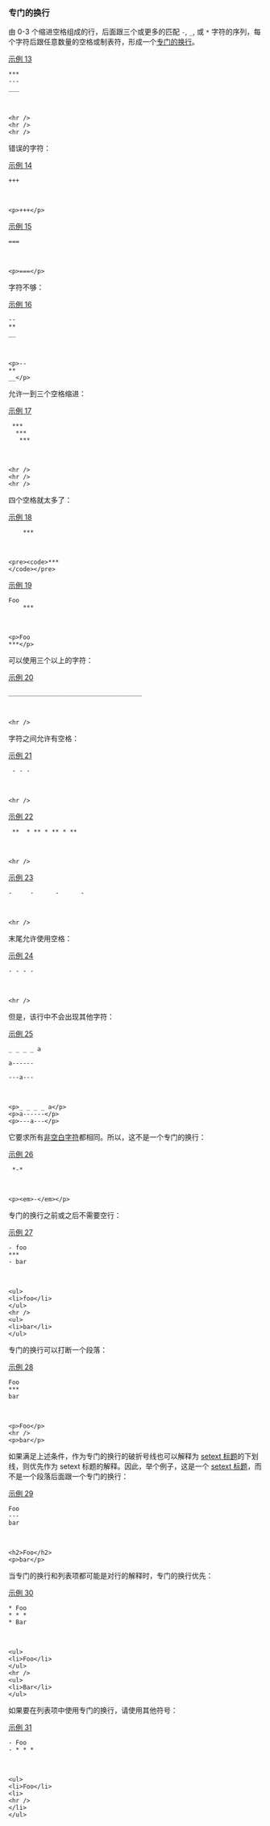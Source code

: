 ### 专门的换行

由 0-3 个缩进空格组成的行，后面跟三个或更多的匹配 `-`, `_`, 或 `*` 字符的序列，每个字符后跟任意数量的空格或制表符，形成一个[专门的换行]((https://github.github.com/gfm/#thematic-break))。

[示例 13](https://github.github.com/gfm/#example-13)  

    ***
    ---
    ___

   

    <hr />
    <hr />
    <hr />

错误的字符： 

[示例 14](https://github.github.com/gfm/#example-14)  

    +++

   

    <p>+++</p>

[示例 15](https://github.github.com/gfm/#example-15)  

    ===

   

    <p>===</p>

字符不够：

[示例 16](https://github.github.com/gfm/#example-16)  

    --
    **
    __

   

    <p>--
    **
    __</p>

允许一到三个空格缩进：

[示例 17](https://github.github.com/gfm/#example-17)  

     ***
      ***
       ***

   

    <hr />
    <hr />
    <hr />

四个空格就太多了： 

[示例 18](https://github.github.com/gfm/#example-18)  

        ***

   

    <pre><code>***
    </code></pre>

[示例 19](https://github.github.com/gfm/#example-19)  

    Foo
        ***

   

    <p>Foo
    ***</p>

可以使用三个以上的字符：

[示例 20](https://github.github.com/gfm/#example-20)  

    _____________________________________

   

    <hr />

字符之间允许有空格：

[示例 21](https://github.github.com/gfm/#example-21)  

     - - -

   

    <hr />

[示例 22](https://github.github.com/gfm/#example-22)  

     **  * ** * ** * **

   

    <hr />

[示例 23](https://github.github.com/gfm/#example-23)  

    -     -      -      -

   

    <hr />

末尾允许使用空格：  

[示例 24](https://github.github.com/gfm/#example-24)  

    - - - -

   

    <hr />

但是，该行中不会出现其他字符：

[示例 25](https://github.github.com/gfm/#example-25)  

    _ _ _ _ a
    
    a------
    
    ---a---

   

    <p>_ _ _ _ a</p>
    <p>a------</p>
    <p>---a---</p>

它要求所有[非空白字符](https://github.github.com/gfm/#non-whitespace-character)都相同。所以，这不是一个专门的换行：

[示例 26](https://github.github.com/gfm/#example-26)  

     *-*

   

    <p><em>-</em></p>

专门的换行之前或之后不需要空行： 

[示例 27](https://github.github.com/gfm/#example-27)  

    - foo
    ***
    - bar

   

    <ul>
    <li>foo</li>
    </ul>
    <hr />
    <ul>
    <li>bar</li>
    </ul>

专门的换行可以打断一个段落：

[示例 28](https://github.github.com/gfm/#example-28)  

    Foo
    ***
    bar

   

    <p>Foo</p>
    <hr />
    <p>bar</p>

如果满足上述条件，作为专门的换行的破折号线也可以解释为 [setext 标题](https://github.github.com/gfm/#setext-heading)的下划线，则优先作为 setext 标题的解释。因此，举个例子，这是一个 [setext 标题](https://github.github.com/gfm/#setext-heading)，而不是一个段落后面跟一个专门的换行：
 
[示例 29](https://github.github.com/gfm/#example-29)  

    Foo
    ---
    bar

   

    <h2>Foo</h2>
    <p>bar</p>

当专门的换行和列表项都可能是对行的解释时，专门的换行优先：

[示例 30](https://github.github.com/gfm/#example-30)  

    * Foo
    * * *
    * Bar

   

    <ul>
    <li>Foo</li>
    </ul>
    <hr />
    <ul>
    <li>Bar</li>
    </ul>

如果要在列表项中使用专门的换行，请使用其他符号：

[示例 31](https://github.github.com/gfm/#example-31)  

    - Foo
    - * * *

   

    <ul>
    <li>Foo</li>
    <li>
    <hr />
    </li>
    </ul>


